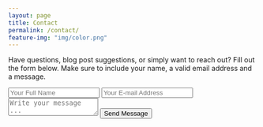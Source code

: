 ```yaml
---
layout: page
title: Contact
permalink: /contact/
feature-img: "img/color.png"
---
```


Have questions, blog post suggestions, or simply want to reach out? Fill out the form below. Make sure to include your name, a valid email address and a message.

<form action="https://getsimpleform.com/messages?form_api_token=form_api_token=969e809f277e661c3b2f4a41c0a00a6f" method="post">

  <!-- the redirect_to is optional, the form will redirect to the referrer on submission -->
  <input type='hidden' name='redirect_to' value='http://www.nataliewyll.com/thank-you' />
  <input type='text' name='name' placeholder='Your Full Name' required/>
  <input type='email' name='email' placeholder='Your E-mail Address' required/>
  <textarea name='message' placeholder='Write your message ...' required></textarea>
  <input type='submit' value='Send Message' />
</form>
